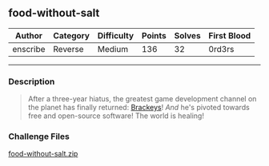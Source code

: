 ## food-without-salt

| Author   | Category   | Difficulty | Points | Solves | First Blood    |
| -------- | ---------- | ---------- | ------ | ------ | -------------- |
| enscribe | Reverse    | Medium     | 136    | 32     | 0rd3rs         |

---

### Description

> After a three-year hiatus, the greatest game development channel on the planet has finally returned: [Brackeys](https://www.youtube.com/@Brackeys)! *And* he's pivoted towards free and open-source software! The world is healing!

### Challenge Files

[food-without-salt.zip](dist)
